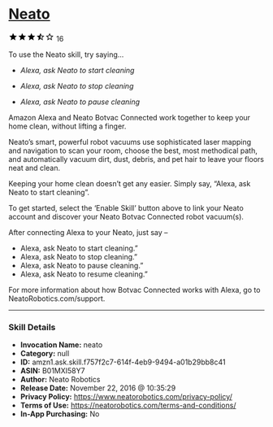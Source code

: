 # [Neato](http://alexa.amazon.com/#skills/amzn1.ask.skill.f757f2c7-614f-4eb9-9494-a01b29bb8c41)
![3.3 stars](../../images/ic_star_black_18dp_1x.png)![3.3 stars](../../images/ic_star_black_18dp_1x.png)![3.3 stars](../../images/ic_star_black_18dp_1x.png)![3.3 stars](../../images/ic_star_half_black_18dp_1x.png)![3.3 stars](../../images/ic_star_border_black_18dp_1x.png) 16

To use the Neato skill, try saying...

* *Alexa, ask Neato to start cleaning*

* *Alexa, ask Neato to stop cleaning*

* *Alexa, ask Neato to pause cleaning*

Amazon Alexa and Neato Botvac Connected work together to keep your home clean, without lifting a finger.
 
Neato’s smart, powerful robot vacuums use sophisticated laser mapping and navigation to scan your room, choose the best, most methodical path, and automatically vacuum dirt, dust, debris, and pet hair to leave your floors neat and clean.
 
Keeping your home clean doesn’t get any easier. Simply say, “Alexa, ask Neato to start cleaning”.
 
To get started, select the ‘Enable Skill’ button above to link your Neato account and discover your Neato Botvac Connected robot vacuum(s). 
 
After connecting Alexa to your Neato, just say –
  - Alexa, ask Neato to start cleaning.”
  - Alexa, ask Neato to stop cleaning.”
  - Alexa, ask Neato to pause cleaning.”
  - Alexa, ask Neato to resume cleaning.”
 
For more information about how Botvac Connected works with Alexa, go to NeatoRobotics.com/support.

***

### Skill Details

* **Invocation Name:** neato
* **Category:** null
* **ID:** amzn1.ask.skill.f757f2c7-614f-4eb9-9494-a01b29bb8c41
* **ASIN:** B01MXI58Y7
* **Author:** Neato Robotics
* **Release Date:** November 22, 2016 @ 10:35:29
* **Privacy Policy:** https://www.neatorobotics.com/privacy-policy/
* **Terms of Use:** https://neatorobotics.com/terms-and-conditions/
* **In-App Purchasing:** No
